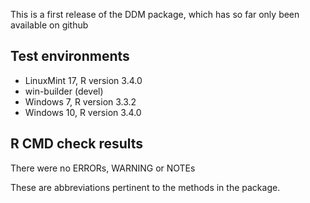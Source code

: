 This is a first release of the DDM package, which has so far only been available on github

## Test environments

* LinuxMint 17, R version 3.4.0
* win-builder (devel)
* Windows 7, R version 3.3.2
* Windows 10, R version 3.4.0

## R CMD check results

There were no ERRORs, WARNING or NOTEs


These are abbreviations pertinent to the methods in the package.
